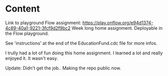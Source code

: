 # Content
Link to playground Flow assignment: https://play.onflow.org/e94d1374-4c89-40a1-9221-3fcf9d2f9bc2
Week long home assignment.
Deployable in the Flow playground.

See 'instructions' at the end of the EducationFund.cdc file for more infos.

I trully had a lot of fun doing this home assignment. I learned a lot and really enjoyed it.
It wasn't easy.

Update: Didn't get the job..
Making the repo public now.
